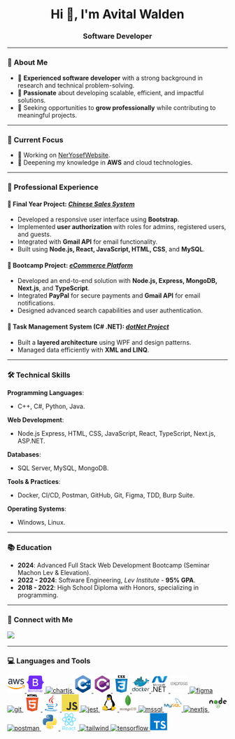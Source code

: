 
<h1 align="center">Hi 👋, I'm Avital Walden</h1>
<h3 align="center">Software Developer</h3>

---

### 🔎 **About Me**
- 🌟 **Experienced software developer** with a strong background in research and technical problem-solving.  
- 🚀 **Passionate** about developing scalable, efficient, and impactful solutions.  
- 🎯 Seeking opportunities to **grow professionally** while contributing to meaningful projects.  

---

### 🌱 **Current Focus**
- 🔭 Working on [NerYosefWebsite](https://github.com/michalw100/NerYosefWebsite).  
- 🌱 Deepening my knowledge in **AWS** and cloud technologies.  

---

### 💼 **Professional Experience**
#### 📌 **Final Year Project**: [*Chinese Sales System*](https://github.com/AvitalWalden/Final-Project-At-React-Node-MySql)  
- Developed a responsive user interface using **Bootstrap**.  
- Implemented **user authorization** with roles for admins, registered users, and guests.  
- Integrated with **Gmail API** for email functionality.  
- Built using **Node.js, React, JavaScript, HTML, CSS**, and **MySQL**.  

#### 📌 **Bootcamp Project**: [*eCommerce Platform*](https://github.com/eCommerce2580/Project)  
- Developed an end-to-end solution with **Node.js, Express, MongoDB, Next.js**, and **TypeScript**.  
- Integrated **PayPal** for secure payments and **Gmail API** for email notifications.  
- Designed advanced search capabilities and user authentication.

#### 📌 **Task Management System (C# .NET)**: [*dotNet Project*](https://github.com/AvitalWalden/dotNet5784_5239_5247)  
- Built a **layered architecture** using WPF and design patterns.  
- Managed data efficiently with **XML and LINQ**.  

---

### 🛠️ **Technical Skills**
**Programming Languages**:  
- C++, C#, Python, Java.  

**Web Development**:  
- Node.js Express, HTML, CSS, JavaScript, React, TypeScript, Next.js, ASP.NET.  

**Databases**:  
- SQL Server, MySQL, MongoDB.  

**Tools & Practices**:  
- Docker, CI/CD, Postman, GitHub, Git, Figma, TDD, Burp Suite.  

**Operating Systems**:  
- Windows, Linux.  

---

### 📚 **Education**
- **2024**: Advanced Full Stack Web Development Bootcamp (Seminar Machon Lev & Elevation).  
- **2022 - 2024**: Software Engineering, *Lev Institute* - **95% GPA**.  
- **2018 - 2022**: High School Diploma with Honors, specializing in programming.  

---

### 📌 **Connect with Me**
<p align="left">
<a href="https://github.com/AvitalWalden"><img src="https://img.shields.io/badge/-GitHub-%23181717?style=for-the-badge&logo=github&logoColor=white"/></a>
</p>

---

### 💻 **Languages and Tools**
<p align="left"> <a href="https://aws.amazon.com" target="_blank" rel="noreferrer"> <img src="https://raw.githubusercontent.com/devicons/devicon/master/icons/amazonwebservices/amazonwebservices-original-wordmark.svg" alt="aws" width="40" height="40"/> </a> <a href="https://getbootstrap.com" target="_blank" rel="noreferrer"> <img src="https://raw.githubusercontent.com/devicons/devicon/master/icons/bootstrap/bootstrap-plain-wordmark.svg" alt="bootstrap" width="40" height="40"/> </a> <a href="https://www.chartjs.org" target="_blank" rel="noreferrer"> <img src="https://www.chartjs.org/media/logo-title.svg" alt="chartjs" width="40" height="40"/> </a> <a href="https://www.w3schools.com/cpp/" target="_blank" rel="noreferrer"> <img src="https://raw.githubusercontent.com/devicons/devicon/master/icons/cplusplus/cplusplus-original.svg" alt="cplusplus" width="40" height="40"/> </a> <a href="https://www.w3schools.com/cs/" target="_blank" rel="noreferrer"> <img src="https://raw.githubusercontent.com/devicons/devicon/master/icons/csharp/csharp-original.svg" alt="csharp" width="40" height="40"/> </a> <a href="https://www.w3schools.com/css/" target="_blank" rel="noreferrer"> <img src="https://raw.githubusercontent.com/devicons/devicon/master/icons/css3/css3-original-wordmark.svg" alt="css3" width="40" height="40"/> </a> <a href="https://www.docker.com/" target="_blank" rel="noreferrer"> <img src="https://raw.githubusercontent.com/devicons/devicon/master/icons/docker/docker-original-wordmark.svg" alt="docker" width="40" height="40"/> </a> <a href="https://dotnet.microsoft.com/" target="_blank" rel="noreferrer"> <img src="https://raw.githubusercontent.com/devicons/devicon/master/icons/dot-net/dot-net-original-wordmark.svg" alt="dotnet" width="40" height="40"/> </a> <a href="https://expressjs.com" target="_blank" rel="noreferrer"> <img src="https://raw.githubusercontent.com/devicons/devicon/master/icons/express/express-original-wordmark.svg" alt="express" width="40" height="40"/> </a> <a href="https://www.figma.com/" target="_blank" rel="noreferrer"> <img src="https://www.vectorlogo.zone/logos/figma/figma-icon.svg" alt="figma" width="40" height="40"/> </a> <a href="https://git-scm.com/" target="_blank" rel="noreferrer"> <img src="https://www.vectorlogo.zone/logos/git-scm/git-scm-icon.svg" alt="git" width="40" height="40"/> </a> <a href="https://www.w3.org/html/" target="_blank" rel="noreferrer"> <img src="https://raw.githubusercontent.com/devicons/devicon/master/icons/html5/html5-original-wordmark.svg" alt="html5" width="40" height="40"/> </a> <a href="https://www.java.com" target="_blank" rel="noreferrer"> <img src="https://raw.githubusercontent.com/devicons/devicon/master/icons/java/java-original.svg" alt="java" width="40" height="40"/> </a> <a href="https://developer.mozilla.org/en-US/docs/Web/JavaScript" target="_blank" rel="noreferrer"> <img src="https://raw.githubusercontent.com/devicons/devicon/master/icons/javascript/javascript-original.svg" alt="javascript" width="40" height="40"/> </a> <a href="https://jestjs.io" target="_blank" rel="noreferrer"> <img src="https://www.vectorlogo.zone/logos/jestjsio/jestjsio-icon.svg" alt="jest" width="40" height="40"/> </a> <a href="https://www.linux.org/" target="_blank" rel="noreferrer"> <img src="https://raw.githubusercontent.com/devicons/devicon/master/icons/linux/linux-original.svg" alt="linux" width="40" height="40"/> </a> <a href="https://www.mongodb.com/" target="_blank" rel="noreferrer"> <img src="https://raw.githubusercontent.com/devicons/devicon/master/icons/mongodb/mongodb-original-wordmark.svg" alt="mongodb" width="40" height="40"/> </a> <a href="https://www.microsoft.com/en-us/sql-server" target="_blank" rel="noreferrer"> <img src="https://www.svgrepo.com/show/303229/microsoft-sql-server-logo.svg" alt="mssql" width="40" height="40"/> </a> <a href="https://www.mysql.com/" target="_blank" rel="noreferrer"> <img src="https://raw.githubusercontent.com/devicons/devicon/master/icons/mysql/mysql-original-wordmark.svg" alt="mysql" width="40" height="40"/> </a> <a href="https://nextjs.org/" target="_blank" rel="noreferrer"> <img src="https://cdn.worldvectorlogo.com/logos/nextjs-2.svg" alt="nextjs" width="40" height="40"/> </a> <a href="https://nodejs.org" target="_blank" rel="noreferrer"> <img src="https://raw.githubusercontent.com/devicons/devicon/master/icons/nodejs/nodejs-original-wordmark.svg" alt="nodejs" width="40" height="40"/> </a> <a href="https://postman.com" target="_blank" rel="noreferrer"> <img src="https://www.vectorlogo.zone/logos/getpostman/getpostman-icon.svg" alt="postman" width="40" height="40"/> </a> <a href="https://www.python.org" target="_blank" rel="noreferrer"> <img src="https://raw.githubusercontent.com/devicons/devicon/master/icons/python/python-original.svg" alt="python" width="40" height="40"/> </a> <a href="https://reactjs.org/" target="_blank" rel="noreferrer"> <img src="https://raw.githubusercontent.com/devicons/devicon/master/icons/react/react-original-wordmark.svg" alt="react" width="40" height="40"/> </a> <a href="https://tailwindcss.com/" target="_blank" rel="noreferrer"> <img src="https://www.vectorlogo.zone/logos/tailwindcss/tailwindcss-icon.svg" alt="tailwind" width="40" height="40"/> </a> <a href="https://www.tensorflow.org" target="_blank" rel="noreferrer"> <img src="https://www.vectorlogo.zone/logos/tensorflow/tensorflow-icon.svg" alt="tensorflow" width="40" height="40"/> </a> <a href="https://www.typescriptlang.org/" target="_blank" rel="noreferrer"> <img src="https://raw.githubusercontent.com/devicons/devicon/master/icons/typescript/typescript-original.svg" alt="typescript" width="40" height="40"/> </a> </p>
